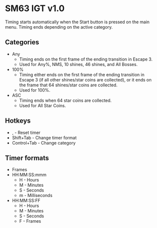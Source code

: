 # SM63 IGT v1.0

Timing starts automatically when the Start button is pressed on the main menu.
Timing ends depending on the active category.

## Categories
* Any
	* Timing ends on the first frame of the ending transition in Escape 3.
	* Used for Any%, NMS, 10 shines, 46 shines, and All Bosses.
* 100%
	* Timing either ends on the first frame of the ending transition in Escape 3 (if all other shines/star coins are collected), or it ends on the frame that 64 shines/star coins are collected.
	* Used for 100%.
* ASC
	* Timing ends when 64 star coins are collected.
	* Used for All Star Coins.

## Hotkeys
* , - Reset timer
* Shift+Tab - Change timer format
* Control+Tab - Change category

## Timer formats
* Frames
* HH:MM:SS:mmm
	* H - Hours
	* M - Minutes
	* S - Seconds
	* m - Milliseconds
* HH:MM:SS:FF
	* H - Hours
	* M - Minutes
	* S - Seconds
	* F - Frames
